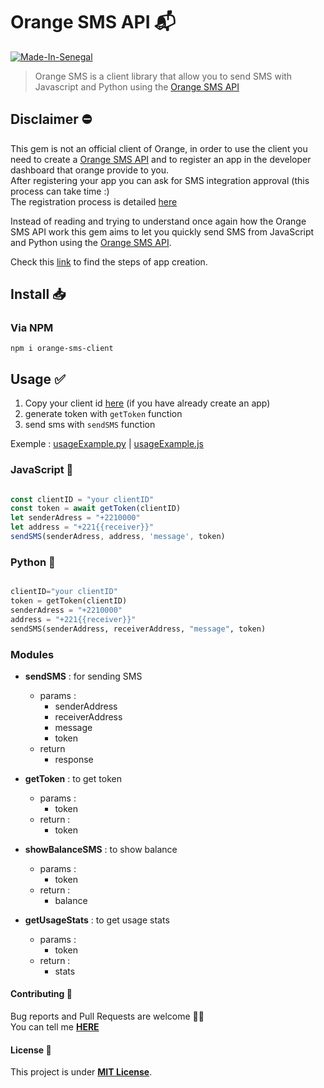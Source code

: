 # Orange SMS API 📬

[![Made-In-Senegal](https://github.com/GalsenDev221/made.in.senegal/blob/master/assets/badge.svg)](https://github.com/GalsenDev221/made.in.senegal)

> Orange SMS is a client library that allow you to send SMS with Javascript and Python using the [Orange SMS API](https://developer.orange.com/apis/sms-sn/overview)

## Disclaimer ⛔

This gem is not an official client of Orange, in order to use the client you need to create a [Orange SMS API](https://developer.orange.com/apis/sms-sn/overview) and to register an app in the developer dashboard that orange provide to you.  
After registering your app you can ask for SMS integration approval (this process can take time :)  
The registration process is detailed [here](https://developer.orange.com/apis/sms-sn/overview)

Instead of reading and trying to understand once again how the Orange SMS API work this gem aims to let you quickly send SMS from JavaScript and Python using the [Orange SMS API](https://developer.orange.com/apis/sms-sn/overview).

Check this [link](https://developer.orange.com/apis/sms-sn/overview) to find the steps of app creation.

## Install 📥
### Via NPM
`npm i orange-sms-client`

## Usage ✅

1. Copy your client id [here](https://developer.orange.com/myapps)
(if you have already create an app)
2. generate token with `getToken` function
3. send sms with `sendSMS` function


Exemple : [usageExample.py](/python/usageExample.py) | [usageExample.js](/javascript/usageExample.js)

### JavaScript 💛


```javascript

const clientID = "your clientID"
const token = await getToken(clientID)
let senderAdress = "+2210000"
let address = "+221{{receiver}}"
sendSMS(senderAdress, address, 'message', token)
```

### Python 🐍

```python

clientID="your clientID"
token = getToken(clientID)
senderAdress = "+2210000"
address = "+221{{receiver}}"
sendSMS(senderAddress, receiverAddress, "message", token)
```
### Modules 


- **sendSMS** : for sending SMS
  - params : 
      - senderAddress
      - receiverAddress
      - message
      - token
  - return
      - response
 
 - **getToken** : to get token
    - params :
        - token
     - return :
        - token

 - **showBalanceSMS** : to show balance
    - params :
        - token
     - return :
        - balance

 - **getUsageStats** : to get usage stats
    - params :
        - token
     - return :
        - stats

#### Contributing 🤝

Bug reports and Pull Requests are welcome 👋🏽  
You can tell me **[HERE](https://github.com/honorableCon/OrangeSMS-API/issues)**

#### License 🔖

This project is under **[MIT License](https://opensource.org/licenses/MIT)**.
